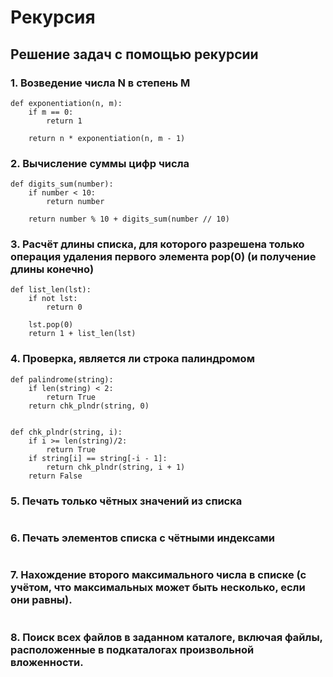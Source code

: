 # Рекурсия

## Решение задач с помощью рекурсии

### 1. Возведение числа N в степень M
```
def exponentiation(n, m):
    if m == 0:
        return 1

    return n * exponentiation(n, m - 1)
```

### 2. Вычисление суммы цифр числа
```
def digits_sum(number):
    if number < 10:
        return number

    return number % 10 + digits_sum(number // 10)
```
### 3. Расчёт длины списка, для которого разрешена только операция удаления первого элемента pop(0) (и получение длины конечно)
```
def list_len(lst):
    if not lst:
        return 0

    lst.pop(0)
    return 1 + list_len(lst)
```
### 4. Проверка, является ли строка палиндромом
```
def palindrome(string):
    if len(string) < 2:
        return True
    return chk_plndr(string, 0)


def chk_plndr(string, i):
    if i >= len(string)/2:
        return True
    if string[i] == string[-i - 1]:
        return chk_plndr(string, i + 1)
    return False
```
### 5. Печать только чётных значений из списка
```

```
### 6. Печать элементов списка с чётными индексами
```

```
### 7. Нахождение второго максимального числа в списке (с учётом, что максимальных может быть несколько, если они равны).
```

```
### 8. Поиск всех файлов в заданном каталоге, включая файлы, расположенные в подкаталогах произвольной вложенности.
```

```